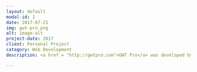 ```yaml
---
layout: default
modal-id: 2
date: 2017-07-21
img: gwt-pro.png
alt: image-alt
project-date: 2017
client: Personal Project
category: Web Development
description: <a href = "http://gwtpro.com">GWT Pro</a> was developed by myself and managed by Lightbox product manager <a href = "https://www.linkedin.com/in/grosier/">George Rosier</a> who has helped to mentor me on the ins and outs of Agile software development. It was designed to help those in an Agile development environment quickly write and format acceptance criteria in the "Given, When, Then" format which can then be exported in either plain text, JSON or CSV format.<p>The site was built using Node.js with Express, Angular (2+) and Bootstrap. It was deployed using Digital Ocean with a free SSL certificate from Let's Encrypt.<p>Future updates will bring features such as user stories and scenarios which will be able to be linked to an acceptance criteria. We will also introduce the ability to login to the site and have your data saved online using MongoDB.<p>The repo for this project is listed privately on George's Github but I would be more than happy to show off any code in person. You can also of course check the site out for yourself at <a href = "http://gwtpro.com">http://gwtpro.com</a> (note that it does not currently support IE or Edge).

---
```

